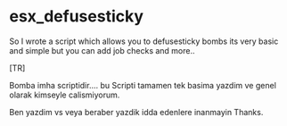 # esx_defusesticky
So I wrote a script which allows you to defusesticky bombs its very basic and simple but you can add job checks and more.. 

[TR]

Bomba imha scriptidir.... bu Scripti tamamen tek basima yazdim ve genel olarak kimseyle calismiyorum.

Ben yazdim vs veya beraber yazdik idda edenlere inanmayin Thanks.
